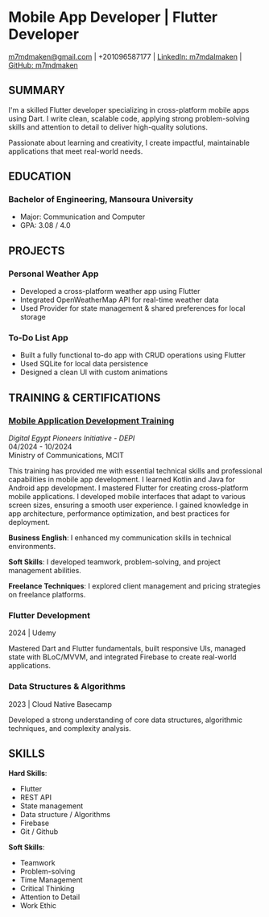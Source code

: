 # Mobile App Developer | Flutter Developer

m7mdmaken@gmail.com | +201096587177 | [LinkedIn: m7mdalmaken](https://linkedin.com/in/m7mdalmaken) | [GitHub: m7mdmaken](https://github.com/m7mdmaken)

## SUMMARY

I'm a skilled Flutter developer specializing in cross-platform mobile apps using Dart. I write clean, scalable code, applying strong problem-solving skills and attention to detail to deliver high-quality solutions.

Passionate about learning and creativity, I create impactful, maintainable applications that meet real-world needs.

## EDUCATION

### Bachelor of Engineering, Mansoura University
- Major: Communication and Computer
- GPA: 3.08 / 4.0

## PROJECTS

### Personal Weather App
- Developed a cross-platform weather app using Flutter
- Integrated OpenWeatherMap API for real-time weather data
- Used Provider for state management & shared preferences for local storage

### To-Do List App
- Built a fully functional to-do app with CRUD operations using Flutter
- Used SQLite for local data persistence
- Designed a clean UI with custom animations

## TRAINING & CERTIFICATIONS

### [Mobile Application Development Training](https://drive.google.com/file/d/1hUnGS08wIHvJVi2ru9yAx52zYO3TPfaO/view?usp=sharing)
*Digital Egypt Pioneers Initiative - DEPI*  
04/2024 - 10/2024  
Ministry of Communications, MCIT

This training has provided me with essential technical skills and professional capabilities in mobile app development. I learned Kotlin and Java for Android app development. I mastered Flutter for creating cross-platform mobile applications. I developed mobile interfaces that adapt to various screen sizes, ensuring a smooth user experience. I gained knowledge in app architecture, performance optimization, and best practices for deployment.

**Business English**: I enhanced my communication skills in technical environments.

**Soft Skills**: I developed teamwork, problem-solving, and project management abilities.

**Freelance Techniques**: I explored client management and pricing strategies on freelance platforms.

### Flutter Development
2024 | Udemy

Mastered Dart and Flutter fundamentals, built responsive UIs, managed state with BLoC/MVVM, and integrated Firebase to create real-world applications.

### Data Structures & Algorithms
2023 | Cloud Native Basecamp

Developed a strong understanding of core data structures, algorithmic techniques, and complexity analysis.

## SKILLS

**Hard Skills**:
- Flutter
- REST API
- State management
- Data structure / Algorithms
- Firebase
- Git / Github

**Soft Skills**:
- Teamwork
- Problem-solving
- Time Management
- Critical Thinking
- Attention to Detail
- Work Ethic